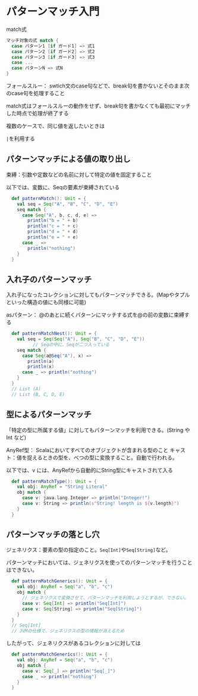 # パターンマッチ入門

match式

```scala
マッチ対象の式 match {
  case パターン1 [if ガード1] => 式1
  case パターン2 [if ガード2] => 式2
  case パターン3 [if ガード3] => 式3
  case ...
  case パターンN => 式N
}
```

フォールスルー： swtich文のcase句などで、break句を書かないとそのまま次のcase句を処理すること

match式はフォールスルーの動作をせず、break句を書かなくても最初にマッチした時点で処理が終了する

複数のケースで、同じ値を返したいときは

``|``を利用する

## パターンマッチによる値の取り出し

束縛：引数や定数などの名前に対して特定の値を固定すること

以下では、変数に、Seqの要素が束縛されている

```scala
  def patternMatch(): Unit = {
    val seq = Seq("A", "B", "C", "D", "E")
    seq match {
      case Seq("A", b, c, d, e) =>
        println("b = " + b)
        println("c = " + c)
        println("d = " + d)
        println("e = " + e)
      case _ =>
        println("nothing")
    }
  }
```

## 入れ子のパターンマッチ

入れ子になったコレクションに対してもパターンマッチできる。(Mapやタプルといった構造の値にも同様に可能)

asパターン： @のあとに続くパターンにマッチする式を@の前の変数に束縛する

```scala
  def patternMatchNest(): Unit = {
    val seq = Seq(Seq("A"), Seq("B", "C", "D", "E"))
          // Seqの中に、Seqが二つ入っている
    seq match {
      case Seq(a@Seq("A"), x) =>
        println(a)
        println(x)
      case _ => println("nothing")
    }
  }
  // List (A)
  // List (B, C, D, E)
```

## 型によるパターンマッチ

「特定の型に所属する値」に対してもパターンマッチを利用できる。(String や Int など)

AnyRef型： Scalaにおいてすべてのオブジェクトが含まれる型のこと
キャスト：値を捉えるときの型を、べつの型に変換すること。自動で行われる。

以下では、v には、AnyRefから自動的にString型にキャストされて入る

```scala
  def patternMatchType(): Unit = {
    val obj: AnyRef = "String Literal"
    obj match {
      case v: java.lang.Integer => println("Integer!")
      case v: String => println(s"String! length is ${v.length}")
    }
  }
```

## パターンマッチの落とし穴

ジェネリクス：要素の型の指定のこと。``Seq[Int]``や``Seq[String]``など。

パターンマッチにおいては、ジェネリクスを使ってのパターンマッチを行うことはできない。

```scala
  def patternMatchGenerics(): Unit = {
    val obj: AnyRef = Seq("a", "b", "c")
    obj match {
      // ジェネリクスで変換させて、パターンマッチを利用しようとするが、できない。
      case v: Seq[Int] => println("Seq[Int]")
      case v: Seq[String] => println("Seq[String]")
    }
  }
  // Seq[Int]
  // JVMの仕様で、ジェネリクスの型の情報が消えるため
```

したがって、ジェネリクスがあるコレクションに対しては

```scala
  def patternMatchGenerics(): Unit = {
    val obj: AnyRef = Seq("a", "b", "c")
    obj match {
      case v: Seq[_] => println("Seq[_]")
      case _ => println("nothing")
    }
  }
```
